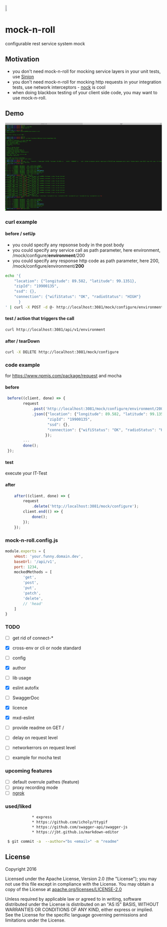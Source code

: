 <img src="http://openclipart.org/download/28383/Dug-Rock-On.svg" width="10%" height="10%">

# mock-n-roll
configurable rest service system mock

## Motivation
* you don't need mock-n-roll for mocking service layers in your unit tests, use [Sinion](http://sinonjs.org/)
* you don't need mock-n-roll for mocking http requests in your integration tests, use network interceptors - [nock](https://github.com/node-nock/nock) is cool
* when doing blackbox testing of your client side code, you may want to use mock-n-roll.

## Demo
![gif](./doc/ttyDemo2nd.gif)

### curl example
#### before / setUp
* you could specify any repsonse body in the post body
* you could specify any service call as path parameter, here environment, /mock/configure/**environment**/200
* you could specify any response http code as path parameter, here 200, /mock/configure/environment/**200**

``` bash
echo '{
    "location": {"longitude": 89.582, "latitude": 99.1351},
    "zipId": "19900135",
    "ssd": {},
    "connection": {"wifiStatus": "OK", "radioStatus": "HIGH"}
      }
' | curl -X POST -d @- http://localhost:3081/mock/configure/environment/200 --header "Content-Type:application/json"
```

#### test / action that triggers the call
``` bash
curl http://localhost:3081/api/v1/environment
```

#### after / tearDown
``` bash
curl -X DELETE http://localhost:3081/mock/configure
```

### code example
for https://www.npmjs.com/package/request and mocha

#### before

```javascript
 before((client, done) => {
        request
            .post('http://localhost:3081/mock/configure/environment/200')
            .json({"location": {"longitude": 89.582, "latitude": 99.1351},
                   "zipId": "19900135",
                   "ssd": {},
                   "connection": {"wifiStatus": "OK", "radioStatus": "HIGH"}
                  });
        ...
        done();
 });
```

#### test
execute your IT-Test

#### after
```javascript
    after((client, done) => {
        request
            .delete('http://localhost:3081/mock/configure');
        client.end(() => {
            done();
        });
    });
```

### mock-n-roll.config.js
```javascript
module.exports = {
    vHost: 'your.funny.domain.dev',
    baseUrl: '/api/v1',
    port: 1234,
    mockedMethods = [
        'get',
        'post',
        'put',
        'patch',
        'delete',
        // 'head'
    ]
}
```

### TODO
- [ ] get rid of connect-*
- [x] cross-env or cli or node standard
- [ ] config
- [x] author
- [ ] lib usage
- [x] eslint autofix
- [ ] SwaggerDoc
- [x] licence
- [x] mxd-eslint
- [ ] provide readme on GET /
- [ ] delay on request level
- [ ] networkerrors on request level
- [ ] example for mocha test


### upcoming features
- [ ] default overrule pathes (feature)
- [ ] proxy recording mode
- [ ] [ngrok](https://ngrok.com/)

### used/liked
                * express
                * https://github.com/icholy/ttygif
                * https://github.com/swagger-api/swagger-js
                * https://jbt.github.io/markdown-editor

``` bash
 $ git commit -a  --author="bs <email>" -m "readme"
```

License
-------

Copyright 2016

Licensed under the Apache License, Version 2.0 (the "License");
you may not use this file except in compliance with the License.
You may obtain a copy of the License at
[apache.org/licenses/LICENSE-2.0](http://www.apache.org/licenses/LICENSE-2.0)

Unless required by applicable law or agreed to in writing, software
distributed under the License is distributed on an "AS IS" BASIS,
WITHOUT WARRANTIES OR CONDITIONS OF ANY KIND, either express or implied.
See the License for the specific language governing permissions and
limitations under the License.
